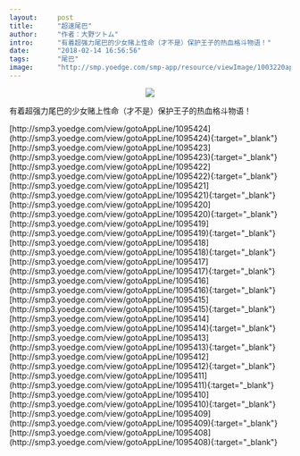 ```yaml
---
layout:     post
title:      "超速尾巴"
author:     "作者：大野ツトム"
intro:      "有着超强力尾巴的少女赌上性命（才不是）保护王子的热血格斗物语！"
date:       "2018-02-14 16:56:56"
tags:       "尾巴"
image:      "http://smp.yoedge.com/smp-app/resource/viewImage/1003220appline.png"
---
```

<div style="text-align: center">
<p><img src="http://smp.yoedge.com/smp-app/resource/viewImage/1003220appline.png"/></p>
</div>
<p class="post-meta">
<span>有着超强力尾巴的少女赌上性命（才不是）保护王子的热血格斗物语！</span>
</p>
[http://smp3.yoedge.com/view/gotoAppLine/1095424](http://smp3.yoedge.com/view/gotoAppLine/1095424){:target="_blank"}
[http://smp3.yoedge.com/view/gotoAppLine/1095423](http://smp3.yoedge.com/view/gotoAppLine/1095423){:target="_blank"}
[http://smp3.yoedge.com/view/gotoAppLine/1095422](http://smp3.yoedge.com/view/gotoAppLine/1095422){:target="_blank"}
[http://smp3.yoedge.com/view/gotoAppLine/1095421](http://smp3.yoedge.com/view/gotoAppLine/1095421){:target="_blank"}
[http://smp3.yoedge.com/view/gotoAppLine/1095420](http://smp3.yoedge.com/view/gotoAppLine/1095420){:target="_blank"}
[http://smp3.yoedge.com/view/gotoAppLine/1095419](http://smp3.yoedge.com/view/gotoAppLine/1095419){:target="_blank"}
[http://smp3.yoedge.com/view/gotoAppLine/1095418](http://smp3.yoedge.com/view/gotoAppLine/1095418){:target="_blank"}
[http://smp3.yoedge.com/view/gotoAppLine/1095417](http://smp3.yoedge.com/view/gotoAppLine/1095417){:target="_blank"}
[http://smp3.yoedge.com/view/gotoAppLine/1095416](http://smp3.yoedge.com/view/gotoAppLine/1095416){:target="_blank"}
[http://smp3.yoedge.com/view/gotoAppLine/1095415](http://smp3.yoedge.com/view/gotoAppLine/1095415){:target="_blank"}
[http://smp3.yoedge.com/view/gotoAppLine/1095414](http://smp3.yoedge.com/view/gotoAppLine/1095414){:target="_blank"}
[http://smp3.yoedge.com/view/gotoAppLine/1095413](http://smp3.yoedge.com/view/gotoAppLine/1095413){:target="_blank"}
[http://smp3.yoedge.com/view/gotoAppLine/1095412](http://smp3.yoedge.com/view/gotoAppLine/1095412){:target="_blank"}
[http://smp3.yoedge.com/view/gotoAppLine/1095411](http://smp3.yoedge.com/view/gotoAppLine/1095411){:target="_blank"}
[http://smp3.yoedge.com/view/gotoAppLine/1095410](http://smp3.yoedge.com/view/gotoAppLine/1095410){:target="_blank"}
[http://smp3.yoedge.com/view/gotoAppLine/1095409](http://smp3.yoedge.com/view/gotoAppLine/1095409){:target="_blank"}
[http://smp3.yoedge.com/view/gotoAppLine/1095408](http://smp3.yoedge.com/view/gotoAppLine/1095408){:target="_blank"}


